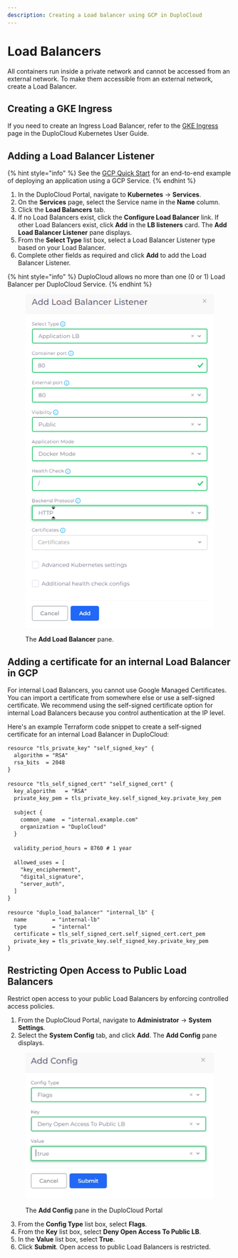 ```yaml
---
description: Creating a Load balancer using GCP in DuploCloud
---
```


# Load Balancers

All containers run inside a private network and cannot be accessed from an external network. To make them accessible from an external network, create a Load Balancer.

## Creating a GKE Ingress

If you need to create an Ingress Load Balancer, refer to the [GKE Ingress](../../kubernetes-overview/ingress-loadbalancer/gke-ingress.md) page in the DuploCloud Kubernetes User Guide.&#x20;

## Adding a Load Balancer Listener

{% hint style="info" %}
See the [GCP Quick Start](../quick-start/) for an end-to-end example of deploying an application using a GCP Service.
{% endhint %}

1. In the DuploCloud Portal, navigate to **Kubernetes** -> **Services**.
2. On the **Services** page, select the Service name in the **Name** column.
3. Click the **Load Balancers** tab.
4. If no Load Balancers exist, click the **Configure Load Balancer** link. If other Load Balancers exist, click **Add** in the **LB listeners** card. The **Add Load Balancer Listener** pane displays.
5. From the **Select Type** list box, select a Load Balancer Listener type based on your Load Balancer.
6. Complete other fields as required and click **Add** to add the Load Balancer Listener.

{% hint style="info" %}
DuploCloud allows no more than one (0 or 1) Load Balancer per DuploCloud Service.
{% endhint %}

<div align="left"><figure><img src="../../.gitbook/assets/image (82).png" alt=""><figcaption><p>The <strong>Add Load Balancer</strong> pane.</p></figcaption></figure></div>

## Adding a certificate for an internal Load Balancer in GCP

For internal Load Balancers, you cannot use Google Managed Certificates. You can import a certificate from somewhere else or use a self-signed certificate. We recommend using the self-signed certificate option for internal Load Balancers because you control authentication at the IP level.&#x20;

Here's an example Terraform code snippet to create a self-signed certificate for an internal Load Balancer in DuploCloud:

```
resource "tls_private_key" "self_signed_key" {
  algorithm = "RSA"
  rsa_bits  = 2048
}

resource "tls_self_signed_cert" "self_signed_cert" {
  key_algorithm   = "RSA"
  private_key_pem = tls_private_key.self_signed_key.private_key_pem

  subject {
    common_name  = "internal.example.com"
    organization = "DuploCloud"
  }

  validity_period_hours = 8760 # 1 year

  allowed_uses = [
    "key_encipherment",
    "digital_signature",
    "server_auth",
  ]
}

resource "duplo_load_balancer" "internal_lb" {
  name        = "internal-lb"
  type        = "internal"
  certificate = tls_self_signed_cert.self_signed_cert.cert_pem
  private_key = tls_private_key.self_signed_key.private_key_pem
}
```

## Restricting Open Access to Public Load Balancers

Restrict open access to your public Load Balancers by enforcing controlled access policies.

1. From the DuploCloud Portal, navigate to **Administrator** -> **System Settings**.
2. Select the **System Config** tab, and click **Add**. The **Add Config** pane displays.

<div align="left"><figure><img src="../../.gitbook/assets/LB flag.png" alt=""><figcaption><p>The <strong>Add Config</strong> pane in the DuploCloud Portal</p></figcaption></figure></div>

3. From the **Config Type** list box, select **Flags**.
4. From the **Key** list box, select **Deny Open Access To Public LB**.&#x20;
5. In the **Value** list box, select **True**.&#x20;
6. Click **Submit**. Open access to public Load Balancers is restricted.&#x20;
